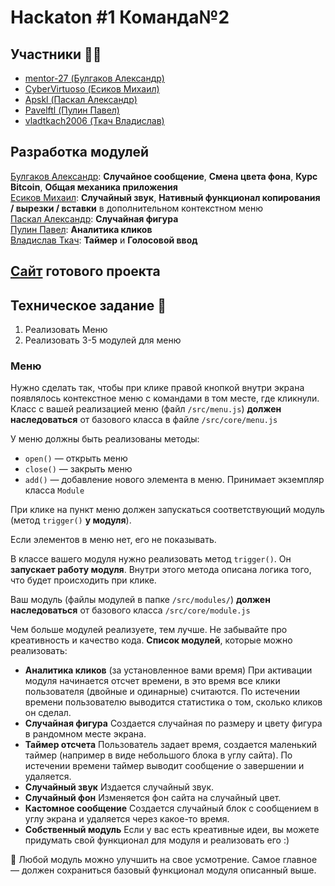 # Hackaton #1 Команда№2

## Участники 👨‍💻
* [mentor-27 (Булгаков Александр)](https://github.com/mentor-27)
* [CyberVirtuoso (Есиков Михаил)](https://github.com/CyberVirtuoso)
* [Apskl (Паскал Александр)](https://github.com/Apskl)
* [Pavelftl (Пулин Павел)](https://github.com/Pavelftl)
* [vladtkach2006 (Ткач Владислав)](https://github.com/vladtkach2006)


## Разработка модулей  
[Булгаков Александр](https://github.com/mentor-27): **Случайное сообщение**, **Смена цвета фона**, **Курс Bitcoin**, **Общая механика приложения**  
[Есиков Михаил](https://github.com/CyberVirtuoso): **Случайный звук**, **Нативный функционал копирования / вырезки / вставки** в дополнительном контекстном меню  
[Паскал Александр](https://github.com/Apskl): **Случайная фигура**  
[Пулин Павел](https://github.com/Pavelftl): **Аналитика кликов**  
[Владислав Ткач](https://github.com/vladtkach2006): **Таймер** и **Голосовой ввод**


## [Сайт](https://mentor-27.github.io/hackathon1_team2/) готового проекта

## Техническое задание 📄
1. Реализовать Меню
2. Реализовать 3-5 модулей для меню

### Меню

Нужно сделать так, чтобы при клике правой кнопкой внутри экрана появлялось контекстное меню с командами в том месте, где кликнули.  
Класс с вашей реализацией меню (файл `/src/menu.js`) **должен наследоваться** от базового класса в файле `/src/core/menu.js`

У меню должны быть реализованы методы:

- `open()` — открыть меню
- `close()` — закрыть меню
- `add()` — добавление нового элемента в меню. Принимает экземпляр класса `Module`

При клике на пункт меню должен запускаться соответствующий модуль (метод `trigger()` **у модуля**).

Если элементов в меню нет, его не показывать.  

В классе вашего модуля нужно реализовать метод `trigger()`. Он **запускает работу модуля**. Внутри этого метода описана логика того, что будет происходить при клике.

Ваш модуль (файлы модулей в папке `/src/modules/`) **должен наследоваться** от базового класса `/src/core/module.js`

Чем больше модулей реализуете, тем лучше. Не забывайте про креативность и качество кода.
**Список модулей**, которые можно реализовать:

- **Аналитика кликов** (за установленное вами время)
  При активации модуля начинается отсчет времени, в это время все клики пользователя (двойные и одинарные) считаются. По истечении времени пользователю выводится статистика о том, сколько кликов он сделал.
- **Случайная фигура**
  Создается случайная по размеру и цвету фигура в рандомном месте экрана.
- **Таймер отсчета**
  Пользователь задает время, создается маленький таймер (например в виде небольшого блока в углу сайта). По истечении времени таймер выводит сообщение о завершении и удаляется.
- **Случайный звук**
  Издается случайный звук.
- **Случайный фон**
  Изменяется фон сайта на случайный цвет.
- **Кастомное сообщение**
  Создается случайный блок с сообщением в углу экрана и удаляется через какое-то время.
- **Собственный модуль**
  Если у вас есть креативные идеи, вы можете придумать свой функционал для модуля и реализовать его :)


<aside>
🧐 Любой модуль можно улучшить на свое усмотрение. Самое главное — должен сохраниться базовый функционал модуля описанный выше.

</aside>
